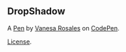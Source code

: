 DropShadow
----------


A [Pen](https://codepen.io/vrosales/pen/dNPKPa) by [Vanesa Rosales](http://codepen.io/vrosales) on [CodePen](http://codepen.io/).

[License](https://codepen.io/vrosales/pen/dNPKPa/license).